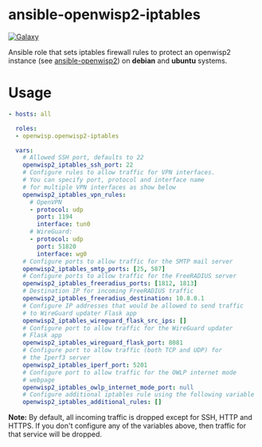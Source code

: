 ansible-openwisp2-iptables
==========================

[![Galaxy](https://img.shields.io/badge/galaxy-openwisp.openwisp2--iptables-blue.svg?style=flat-square)](https://galaxy.ansible.com/openwisp/openwisp2-iptables/)

Ansible role that sets iptables firewall rules to protect an openwisp2 instance (see [ansible-openwisp2](https://github.com/openwisp/ansible-openwisp2)) on **debian** and **ubuntu** systems.

Usage
=====

```yaml
- hosts: all

  roles:
  - openwisp.openwisp2-iptables

  vars:
    # Allowed SSH port, defaults to 22
    openwisp2_iptables_ssh_port: 22
    # Configure rules to allow traffic for VPN interfaces.
    # You can specify port, protocol and interface name
    # for multiple VPN interfaces as show below
    openwisp2_iptables_vpn_rules:
      # OpenVPN
      - protocol: udp
        port: 1194
        interface: tun0
      # WireGuard:
      - protocol: udp
        port: 51820
        interface: wg0
    # Configure ports to allow traffic for the SMTP mail server
    openwisp2_iptables_smtp_ports: [25, 587]
    # Configure ports to allow traffic for the FreeRADIUS server
    openwisp2_iptables_freeradius_ports: [1812, 1813]
    # Destination IP for incoming FreeRADIUS traffic
    openwisp2_iptables_freeradius_destination: 10.8.0.1
    # Configure IP addresses that would be allowed to send traffic
    # to WireGuard updater Flask app
    openwisp2_iptables_wireguard_flask_src_ips: []
    # Configure port to allow traffic for the WireGuard updater
    # Flask app
    openwisp2_iptables_wireguard_flask_port: 8081
    # Configure port to allow traffic (both TCP and UDP) for
    # the Iperf3 server
    openwisp2_iptables_iperf_port: 5201
    # Configure port to allow traffic for the OWLP internet mode
    # webpage
    openwisp2_iptables_owlp_internet_mode_port: null
    # Configure additional iptables rule using the following variable
    openwisp2_iptables_additional_rules: []
```

**Note:** By default, all incoming traffic is dropped except
for SSH, HTTP and HTTPS. If you don't configure any of the variables
above, then traffic for that service will be dropped.
